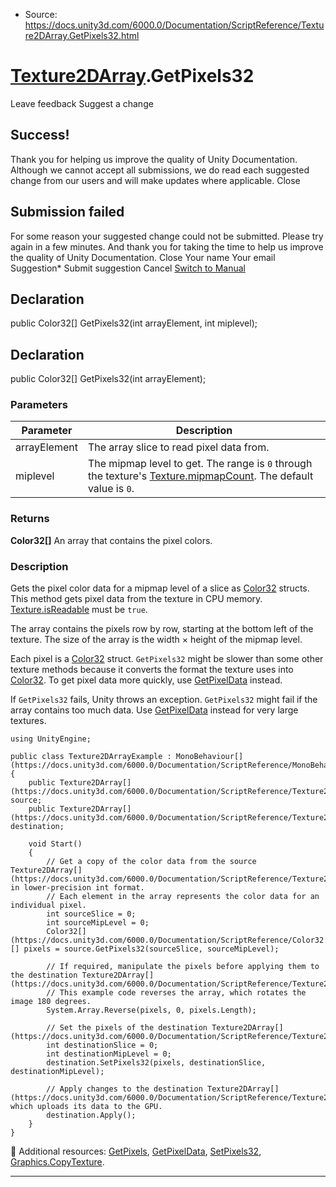 * Source: https://docs.unity3d.com/6000.0/Documentation/ScriptReference/Texture2DArray.GetPixels32.html

#  [Texture2DArray](https://docs.unity3d.com/6000.0/Documentation/ScriptReference/Texture2DArray.html).GetPixels32
Leave feedback
Suggest a change
## Success!
Thank you for helping us improve the quality of Unity Documentation. Although we cannot accept all submissions, we do read each suggested change from our users and will make updates where applicable.
Close
## Submission failed
For some reason your suggested change could not be submitted. Please <a>try again</a> in a few minutes. And thank you for taking the time to help us improve the quality of Unity Documentation.
Close
Your name Your email Suggestion* Submit suggestion
Cancel
[Switch to Manual](https://docs.unity3d.com/6000.0/Documentation/Manual/class-Texture2DArray.html "Go to Texture2DArray Component in the Manual")
## Declaration
public Color32[] GetPixels32(int arrayElement, int miplevel); 
## Declaration
public Color32[] GetPixels32(int arrayElement); 
### Parameters
Parameter | Description  
---|---  
arrayElement | The array slice to read pixel data from.  
miplevel | The mipmap level to get. The range is `0` through the texture's [Texture.mipmapCount](https://docs.unity3d.com/6000.0/Documentation/ScriptReference/Texture-mipmapCount.html). The default value is `0`.  
### Returns
**Color32[]** An array that contains the pixel colors. 
### Description
Gets the pixel color data for a mipmap level of a slice as [Color32](https://docs.unity3d.com/6000.0/Documentation/ScriptReference/Color32.html) structs.
This method gets pixel data from the texture in CPU memory. [Texture.isReadable](https://docs.unity3d.com/6000.0/Documentation/ScriptReference/Texture-isReadable.html) must be `true`.  
  
The array contains the pixels row by row, starting at the bottom left of the texture. The size of the array is the width × height of the mipmap level.  
  
Each pixel is a [Color32](https://docs.unity3d.com/6000.0/Documentation/ScriptReference/Color32.html) struct. `GetPixels32` might be slower than some other texture methods because it converts the format the texture uses into [Color32](https://docs.unity3d.com/6000.0/Documentation/ScriptReference/Color32.html). To get pixel data more quickly, use [GetPixelData](https://docs.unity3d.com/6000.0/Documentation/ScriptReference/Texture2DArray.GetPixelData.html) instead.  
  
If `GetPixels32` fails, Unity throws an exception. `GetPixels32` might fail if the array contains too much data. Use [GetPixelData](https://docs.unity3d.com/6000.0/Documentation/ScriptReference/Texture2DArray.GetPixelData.html) instead for very large textures.
```
using UnityEngine;  
  
public class Texture2DArrayExample : MonoBehaviour[](https://docs.unity3d.com/6000.0/Documentation/ScriptReference/MonoBehaviour.html)
{
    public Texture2DArray[](https://docs.unity3d.com/6000.0/Documentation/ScriptReference/Texture2DArray.html) source;
    public Texture2DArray[](https://docs.unity3d.com/6000.0/Documentation/ScriptReference/Texture2DArray.html) destination;  
  
    void Start()
    {
        // Get a copy of the color data from the source Texture2DArray[](https://docs.unity3d.com/6000.0/Documentation/ScriptReference/Texture2DArray.html), in lower-precision int format.
        // Each element in the array represents the color data for an individual pixel.
        int sourceSlice = 0;
        int sourceMipLevel = 0;
        Color32[](https://docs.unity3d.com/6000.0/Documentation/ScriptReference/Color32.html)[] pixels = source.GetPixels32(sourceSlice, sourceMipLevel);  
  
        // If required, manipulate the pixels before applying them to the destination Texture2DArray[](https://docs.unity3d.com/6000.0/Documentation/ScriptReference/Texture2DArray.html).
        // This example code reverses the array, which rotates the image 180 degrees.
        System.Array.Reverse(pixels, 0, pixels.Length);  
  
        // Set the pixels of the destination Texture2DArray[](https://docs.unity3d.com/6000.0/Documentation/ScriptReference/Texture2DArray.html).
        int destinationSlice = 0;
        int destinationMipLevel = 0;
        destination.SetPixels32(pixels, destinationSlice, destinationMipLevel);  
  
        // Apply changes to the destination Texture2DArray[](https://docs.unity3d.com/6000.0/Documentation/ScriptReference/Texture2DArray.html), which uploads its data to the GPU.
        destination.Apply();
    }
}

```

Additional resources: [GetPixels](https://docs.unity3d.com/6000.0/Documentation/ScriptReference/Texture2DArray.GetPixels.html), [GetPixelData](https://docs.unity3d.com/6000.0/Documentation/ScriptReference/Texture2DArray.GetPixelData.html), [SetPixels32](https://docs.unity3d.com/6000.0/Documentation/ScriptReference/Texture2DArray.SetPixels32.html), [Graphics.CopyTexture](https://docs.unity3d.com/6000.0/Documentation/ScriptReference/Graphics.CopyTexture.html).
* * *
